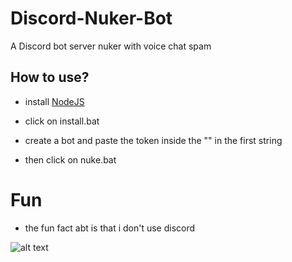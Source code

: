 # Discord-Nuker-Bot
A Discord bot server nuker with voice chat spam

## How to use?

- install [NodeJS](https://nodejs.org/en/download/)

- click on install.bat

- create a bot and paste the token inside the "" in the first string

- then click on nuke.bat

# Fun

- the fun fact abt is that i don't use discord


![alt text](https://s3.amazonaws.com/assets.pippa.io/shows/60d9d7ee7c2a948862148365/60d9d81fe4fde0001a30d8ed.png)
